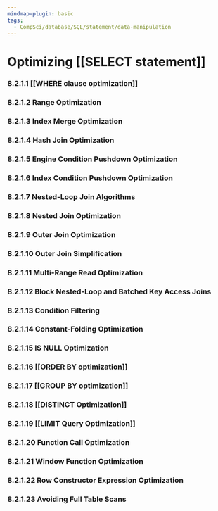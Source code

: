 ```yaml
---
mindmap-plugin: basic
tags:
  - CompSci/database/SQL/statement/data-manipulation
---
```

# Optimizing [[SELECT statement]]
### 8.2.1.1 [[WHERE clause optimization]]
### 8.2.1.2 Range Optimization
### 8.2.1.3 Index Merge Optimization
### 8.2.1.4 Hash Join Optimization
### 8.2.1.5 Engine Condition Pushdown Optimization
### 8.2.1.6 Index Condition Pushdown Optimization
### 8.2.1.7 Nested-Loop Join Algorithms
### 8.2.1.8 Nested Join Optimization
### 8.2.1.9 Outer Join Optimization
### 8.2.1.10 Outer Join Simplification
### 8.2.1.11 Multi-Range Read Optimization
### 8.2.1.12 Block Nested-Loop and Batched Key Access Joins
### 8.2.1.13 Condition Filtering
### 8.2.1.14 Constant-Folding Optimization
### 8.2.1.15 IS NULL Optimization
### 8.2.1.16 [[ORDER BY optimization]]
### 8.2.1.17 [[GROUP BY optimization]]
### 8.2.1.18 [[DISTINCT Optimization]]
### 8.2.1.19 [[LIMIT Query Optimization]]
### 8.2.1.20 Function Call Optimization
### 8.2.1.21 Window Function Optimization
### 8.2.1.22 Row Constructor Expression Optimization
### 8.2.1.23 Avoiding Full Table Scans